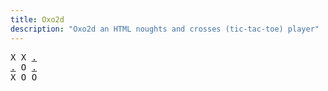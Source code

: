 ```yaml
---
title: Oxo2d 
description: "Oxo2d an HTML noughts and crosses (tic-tac-toe) player"
---
```


<pre class="oxo2d">
X X <a href="../67/">.</a>
<a href="../8i/">.</a> O <a href="../8o/">.</a>
X O O
</pre>
